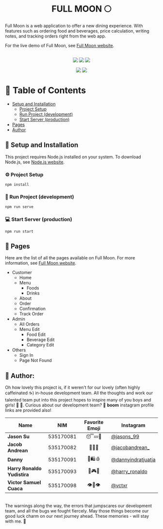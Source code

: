 <h1 align="center" >FULL MOON 🌕</h1>
Full Moon is a web application to offer a new dining experience. With features such as ordering food and beverages, price calculation, writing notes, and tracking orders right from the web app.  


For the live demo of Full Moon, see [Full Moon website](https://sprxme-fullmoon.herokuapp.com).
<br><br>

<p align="center">
  <a href="https://github.com/sprxme/dine-in/graphs/contributors" alt="Contributors">
    <img src="https://img.shields.io/github/contributors/sprxme/dine-in" /></a>
  <a href="https://github.com/sprxme/dine-in/commits" alt="GitHub last commit">
    <img src="https://img.shields.io/github/last-commit/sprxme/dine-in" /></a>
  <a href="https://github.com/sprxme/dine-in/pulse" alt="Activity">
    <img src="https://img.shields.io/github/commit-activity/m/sprxme/dine-in" /></a>
</p>

<p align="center">
  <a href="https://github.com/sprxme/dine-in/watchers" alt="GitHub watchers">
    <img src="https://img.shields.io/github/watchers/sprxme/dine-in?style=social" /></a>
  <a href="https://github.com/sprxme/dine-in/stargazers" alt="GitHub stars">
    <img src="https://img.shields.io/github/stars/sprxme/dine-in?style=social"></a>
</p>

# :book: Table of Contents
* [Setup and Installation](#floppy_disk-setup-and-installation)
  * [Project Setup](#gear-project-setup)
  * [Run Project (development)](#running-run-project-development)
  * [Start Server (production)](#computer-start-server-production)
* [Pages](#page_facing_up-pages)
* [Author](#blue_book-author)
  
## :floppy_disk: Setup and Installation
This project requires Node.js installed on your system. To download Node.js, see [Node.js website](https://nodejs.org/en/).

### :gear: Project Setup
```
npm install
```

### :running: Run Project (development)
```
npm run serve
```

### :computer: Start Server (production)
```
npm run start
```

## :page_facing_up: Pages
Here are the list of all the pages available on Full Moon. For more information, see [Full Moon website](https://sprxme-fullmoon.herokuapp.com).
* Customer
  * Home
  * Menu
    * Foods
    * Drinks
  * About
  * Order
  * Confirmation
  * Track Order
* Admin
  * All Orders
  * Menu Edit
    * Food Edit
    * Beverage Edit
    * Category Edit
* Others
  * Sign In
  * Page Not Found

## :blue_book: Author:
Oh how lovely this project is, if it weren't for our lovely (often highly caffeinated ☕️) in-house development team. All the thoughts and work our talented team put into this project hopes to inspire many of you boys and girls! 🧒 👧. Curious about our development team? 🧐 **boom** instagram profile links are provided also! 
<br/>

|             Name            |    NIM    | Favorite Emoji | Instagram | 
| --------------------------- | --------- | :------------: | --------- |
| **Jason Su**                | 535170081 | 😴💤🛌          | [@jasons_99](https://instagram.com/jasons_99) |
| **Jacob Andrean**           | 535170082 | 🎵🎸🎹          | [@jacobandrean_](https://instagram.com/jacobandrean_) |
| **Danny**                   | 535170091 | 🍜🛍🩸          | [@dannyindratjuatja](https://instagram.com/dannyindratjuatja) |
| **Harry Ronaldo Yudistira** | 535170093 | 🍕🎮👾          | [@harry_ronaldo](https://instagram.com/harry_ronaldo) |
| **Victor Samuel Cuaca**     | 535170098 | 👁👄👁          | [@vctxr](https://instagram.com/vctxr) |

<br/>
The warnings along the way, the errors that jumpscares our development team, and all the bugs we fought fiercely. May those things become our good luck charm on our next journey ahead. These memories - will stay with me. 💞